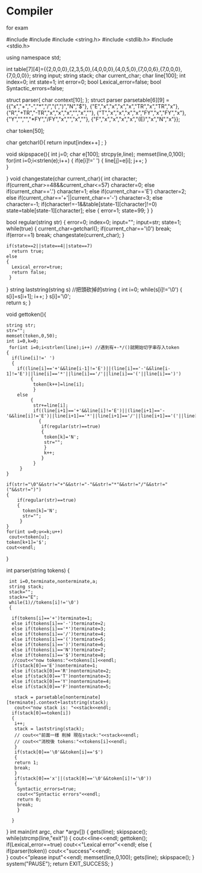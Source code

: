 Compiler
========

for exam



#include <cstdlib>
#include <iostream>
#include <string.h>
#include <stdlib.h>
#include <stdio.h>

using namespace std;

int table[7][4]={{2,0,0,0},{2,3,5,0},{4,0,0,0},{4,0,5,0},{7,0,0,6},{7,0,0,0},{7,0,0,0}};
string input;
string stack;
char current_char;
char line[100];
int index=0;
int state=1;
int error=0;
bool Lexical_error=false;
bool Syntactic_errors=false;

struct parser{
        char context[10];
};
struct parser parsetable[6][9] = {{"x","+","-","*","/","(",")","N","$"},
    				           	  {"E","x","x","x","x","TR","x","TR","x"},
    				              {"R","+TR","-TR","x","x","x","","x",""},
    				           	  {"T","x","x","x","x","FY","x","FY","x"},
    				              {"Y","","","*FY","/FY","x","","x",""},
   				                  {"F","x","x","x","x","(E)","x","N","x"}};

char token[50];

char getcharI(){
     return input[index++] ;
}

void skipspace(){
int j=0;
char e[100];
strcpy(e,line);
memset(line,0,100);
     for(int i=0;i<strlen(e);i++)
     {
        if(e[i]!=' ')
        {
             line[j]=e[i];
             j++;
        }          
     }
     
}
void changestate(char current_char){
     int character;
     if(current_char>=48&&current_char<=57)
       character=0;
     else if(current_char=='.')
       character=1;
     else if(current_char=='E')
       character=2;
     else if(current_char=='+'||current_char=='-')
       character=3;
     else
       character=-1;
     if(character!=-1&&table[state-1][character]!=0)
       state=table[state-1][character];
     else
     {
       error=1;
       state=99;
       }
}

bool regular(string str)
{
  error=0;
  index=0;
  input="";
  input=str;
  state=1;
  while(true)
    {
      current_char=getcharI();
      if(current_char=='\0')
        break;
      if(error==1)
        break;
      changestate(current_char);
    }
    
    if(state==2||state==4||state==7)
      return true;
    else
    {
      Lexical_error=true;
      return false;
     }
     
}
string laststring(string s)  //把頭砍掉的string 
{
int i=0;
 while(s[i]!='\0')
 {
  s[i]=s[i+1];
  i++; 
  }
 s[i]='\0';     
  return s;
}

void gettoken(){
     
    string str;
    str="";
    memset(token,0,50);
    int i=0,k=0;
     for(int i=0;i<strlen(line);i++) //遇到有+-*/()就開始切字串存入token 
    {
      if(line[i]!=' ')
      {
        if((line[i]=='+'&&line[i-1]!='E')||(line[i]=='-'&&line[i-1]!='E')||line[i]=='*'||line[i]=='/'||line[i]=='('||line[i]==')')    
             {
              token[k++]=line[i];     
              }  
        else
             {
              str+=line[i];    
              if((line[i+1]=='+'&&line[i]!='E')||(line[i+1]=='-'&&line[i]!='E')||line[i+1]=='*'||line[i+1]=='/'||line[i+1]=='('||line[i+1]==')')
                {
                 if(regular(str)==true)
                 {
                  token[k]='N';
                  str="";                  
                  }
                  k++;
                 }
              } 
         }         
    }   
   
    if(str!="\0"&&str!="+"&&str!="-"&&str!="*"&&str!="/"&&str!="("&&str!=")")
    {
        if(regular(str)==true)
        {
          token[k]='N';
          str="";                  
         }
    }
    for(int u=0;u<=k;u++)
     cout<<token[u];
    token[k+1]='$';
    cout<<endl;   
}

int parser(string tokens)
{
     
     int i=0,terminate,nonterminate,a;
     string stack;
     stack="";
     stack+="E";
     while(1)//tokens[i]!='\0')
     {
      
      if(tokens[i]=='+')terminate=1;
      else if(tokens[i]=='-')terminate=2;
      else if(tokens[i]=='*')terminate=3;
      else if(tokens[i]=='/')terminate=4;
      else if(tokens[i]=='(')terminate=5;
      else if(tokens[i]==')')terminate=6;
      else if(tokens[i]=='N')terminate=7;
      else if(tokens[i]=='$')terminate=8;
      //cout<<"now tokens:"<<tokens[i]<<endl;
      if(stack[0]=='E')nonterminate=1;
      else if(stack[0]=='R')nonterminate=2;
      else if(stack[0]=='T')nonterminate=3;
      else if(stack[0]=='Y')nonterminate=4;
      else if(stack[0]=='F')nonterminate=5;
      
       stack = parsetable[nonterminate][terminate].context+laststring(stack);
       cout<<"now stack is: "<<stack<<endl;    
      if(stack[0]==token[i])
      {
       i++;
       stack = laststring(stack);
       // cout<<"前面一樣 削掉 現在stack:"<<stack<<endl; 
       // cout<<"消校後 tokens:"<<tokens[i]<<endl;
       }
       if(stack[0]=='\0'&&token[i]=='$')
       {
       return 1;
       break;
       }
       if(stack[0]=='x'||(stack[0]=='\0'&&token[i]!='\0'))
       {
        Syntactic_errors=true;
        cout<<"Syntactic errors"<<endl;
        return 0;
        break;
        }
       
      }
      
}
int main(int argc, char *argv[])
{
  gets(line);
  skipspace();
  while(strcmp(line,"exit"))
  {
    cout<<line<<endl;
    gettoken();
    if(Lexical_error==true)
      cout<<"Lexical error"<<endl;
    else
      {           
       if(parser(token))
         cout<<"success"<<endl;         
       }
     cout<<"please input"<<endl;
     memset(line,0,100);
     gets(line);
     skipspace();
   }   
    system("PAUSE");
    return EXIT_SUCCESS;
}


